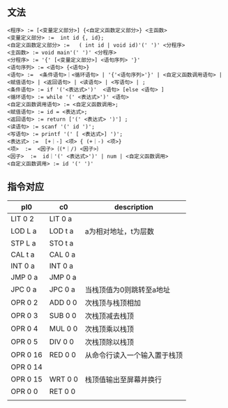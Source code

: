 
## 文法
```
<程序> := [<变量定义部分>] {<自定义函数定义部分>} <主函数>
<变量定义部分> :=  int id {, id};
<自定义函数定义部分> :=   ( int id | void id)'(' ')' <分程序>
<主函数> := void main'(' ')' <分程序>
<分程序> := '{' [<变量定义部分>] <语句序列> '}'  
<语句序列> := <语句> {<语句>}
<语句> :=  <条件语句>｜<循环语句> | '{'<语句序列>'}' | <自定义函数调用语句> | <赋值语句> | <返回语句> | <读语句> | <写语句> | ;
<条件语句> := if '('<表达式>')'  <语句> [else <语句> ]
<循环语句> := while '(' <表达式>')' <语句>
<自定义函数调用语句> := <自定义函数调用>;
<赋值语句> := id = <表达式>;
<返回语句> := return ['(' <表达式> ')'] ;
<读语句> := scanf '(' id ')';
<写语句> := printf '(' [ <表达式>] ')';
<表达式> :=  [+｜-] <项> { (+｜-) <项>} 
<项>  :=  <因子>｛(*｜/) <因子>｝
<因子>  :=  id｜'(' <表达式>')' | num | <自定义函数调用>
<自定义函数调用> := id '(' ')'

```

## 指令对应

| pl0        |c0        | description|
|------------|----------|------|
| LIT 0 2	 | LIT 0 a  |                      |
| LOD L a	 | LOD t a	|a为相对地址，t为层数      |
| STP L a	 | STO t a  |                      |
| CAL t a	 | CAL 0 a  |                      |
| INT 0 a	 | INT 0 a  |                      |
| JMP 0 a	 | JMP 0 a  |                      |
| JPC 0 a	 | JPC 0 a	|当栈顶值为0则跳转至a地址        |
| OPR 0 2	 | ADD 0 0	|次栈顶与栈顶相加             |
| OPR 0 3	 | SUB 0 0	|次栈顶减去栈顶              |
| OPR 0 4	 | MUL 0 0	|次栈顶乘以栈顶              |
| OPR 0 5	 | DIV 0 0	|次栈顶除以栈顶              |
| OPR 0 16	 | RED 0 0	|从命令行读入一个输入置于栈顶       |
| OPR 0 14                                    |
  OPR 0 15	 | WRT 0 0	|栈顶值输出至屏幕并换行          |
| OPR 0 0	 | RET 0 0 |                      |
                                   |